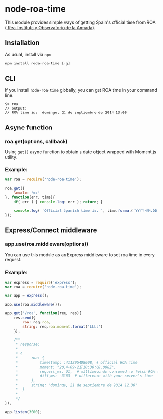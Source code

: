 # node-roa-time

This module provides simple ways of getting Spain's official time from ROA ([ Real Instituto y Observatorio de la Armada](http://es.wikipedia.org/wiki/Hora_ROA "Wikipedia ROA")).


## Installation

As usual, install via `npm`

```javascript
npm install node-roa-time [-g]
```


## CLI

If you install `node-roa-time` globally, you can get ROA time in your command line.

```
$> roa
// output:
// ROA time is:  domingo, 21 de septiembre de 2014 13:06
```

## Async function

### roa.get(options, callback)

Using `get()` async function to obtain a date object wrapped with Moment.js utility.

### Example:

```javascript
var roa = require('node-roa-time');

roa.get({
    locale: 'es'
}, function(err, time){
    if( err ) { console.log( err ); return; }

    console.log( 'Official Spanish time is: ', time.format('YYYY-MM.DD hh:mm:ss Z LLLL') );
});
```

## Express/Connect middleware

### app.use(roa.middleware(options))

You can use this module as an Express middleware to set roa time in every request.

### Example:

```javascript
var express = require('express');
var roa = require('node-roa-time');

var app = express();

app.use(roa.middleware());

app.get('/roa', function(req, res){
    res.send({
        roa: req.roa,
        string: req.roa.moment.format('LLLL')
    });

    /**
     * response:
     *
     * {
     *      roa: {
     *          timestamp: 1411295408008, # official ROA time
     *          moment: "2014-09-21T10:30:08.008Z",
     *          request_ms: 61,  # milliseconds consumed to fetch ROA time
     *          diff_ms: -3363  # difference with your server's time
     *      },
     *      string: "domingo, 21 de septiembre de 2014 12:30"
     *  }
     *
     */
});

app.listen(3000);
```